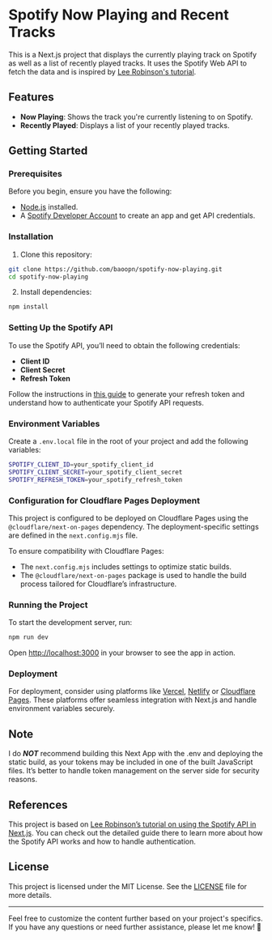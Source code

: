 # Spotify Now Playing and Recent Tracks

This is a Next.js project that displays the currently playing track on Spotify as well as a list of recently played tracks. It uses the Spotify Web API to fetch the data and is inspired by [Lee Robinson's tutorial](https://leerob.io/blog/spotify-api-nextjs).

## Features

- **Now Playing**: Shows the track you're currently listening to on Spotify.
- **Recently Played**: Displays a list of your recently played tracks.

## Getting Started

### Prerequisites

Before you begin, ensure you have the following:

- [Node.js](https://nodejs.org/) installed.
- A [Spotify Developer Account](https://developer.spotify.com/dashboard/applications) to create an app and get API credentials.

### Installation

1. Clone this repository:

```bash
git clone https://github.com/baoopn/spotify-now-playing.git
cd spotify-now-playing
```

2. Install dependencies:

```bash
npm install
```

### Setting Up the Spotify API

To use the Spotify API, you’ll need to obtain the following credentials:

- **Client ID**
- **Client Secret**
- **Refresh Token**

Follow the instructions in [this guide](https://leerob.io/blog/spotify-api-nextjs) to generate your refresh token and understand how to authenticate your Spotify API requests.

### Environment Variables

Create a `.env.local` file in the root of your project and add the following variables:

```bash
SPOTIFY_CLIENT_ID=your_spotify_client_id
SPOTIFY_CLIENT_SECRET=your_spotify_client_secret
SPOTIFY_REFRESH_TOKEN=your_spotify_refresh_token
```

### Configuration for Cloudflare Pages Deployment

This project is configured to be deployed on Cloudflare Pages using the `@cloudflare/next-on-pages` dependency. The deployment-specific settings are defined in the `next.config.mjs` file.

To ensure compatibility with Cloudflare Pages:

- The `next.config.mjs` includes settings to optimize static builds.
- The `@cloudflare/next-on-pages` package is used to handle the build process tailored for Cloudflare’s infrastructure.

### Running the Project

To start the development server, run:

```bash
npm run dev
```

Open [http://localhost:3000](http://localhost:3000) in your browser to see the app in action.

### Deployment

For deployment, consider using platforms like [Vercel](https://vercel.com/), [Netlify](https://www.netlify.com/) or [Cloudflare Pages](https://developers.cloudflare.com/pages/framework-guides/nextjs/deploy-a-static-nextjs-site/). These platforms offer seamless integration with Next.js and handle environment variables securely.

## Note

I do ***NOT*** recommend building this Next App with the .env and deploying the static build, as your tokens may be included in one of the built JavaScript files. It’s better to handle token management on the server side for security reasons.

## References

This project is based on [Lee Robinson’s tutorial on using the Spotify API in Next.js](https://leerob.io/blog/spotify-api-nextjs). You can check out the detailed guide there to learn more about how the Spotify API works and how to handle authentication.

## License

This project is licensed under the MIT License. See the [LICENSE](LICENSE) file for more details.

---

Feel free to customize the content further based on your project's specifics. If you have any questions or need further assistance, please let me know! 🚀
